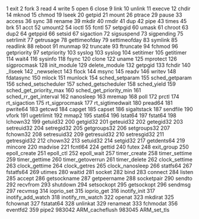 1  exit  2  fork
3  read  4  write
5  open  6  close
9  link  10  unlink
11  execve  12  chdir
14  mknod  15  chmod
19  lseek  20  getpid
21  mount  26  ptrace
29  pause  33  access
36  sync  38  rename
39  mkdir  40  rmdir
41  dup  42  pipe
43  times  45  brk
51  acct  52  umount2
54  ioctl  55  fcntl
57  setpgid  60  umask
61  chroot  63  dup2
64  getppid  66  setsid
67  sigaction  72  sigsuspend
73  sigpending  75  setrlimit
77  getrusage  78  gettimeofday
79  settimeofday  83  symlink
85  readlink  88  reboot
91  munmap  92  truncate
93  ftruncate  94  fchmod
96  getpriority  97  setpriority
103  syslog  103  syslog
104  setitimer  105  getitimer
114  wait4  116  sysinfo
118  fsync  120  clone
122  uname  125  mprotect
126  sigprocmask  128  init_module
129  delete_module  132  getpgid
133  fchdir  140  _llseek
142  _newselect  143  flock
144  msync  145  readv
146  writev  148  fdatasync
150  mlock  151  munlock
154  sched_setparam  155  sched_getparam
156  sched_setscheduler  157  sched_getscheduler
158  sched_yield  159  sched_get_priority_max
160  sched_get_priority_min  161  sched_rr_get_interval
162  nanosleep  163  mremap
168  poll  172  prctl
174  rt_sigaction  175  rt_sigprocmask
177  rt_sigtimedwait  180  pread64
181  pwrite64  183  getcwd
184  capget  185  capset
186  sigaltstack  187  sendfile
190  vfork  191  ugetrlimit
192  mmap2  195  stat64
196  lstat64  197  fstat64
198  lchown32  199  getuid32
200  getgid32  201  geteuid32
202  getegid32  203  setreuid32
204  setregid32  205  getgroups32
206  setgroups32  207  fchown32
208  setresuid32  209  getresuid32
210  setresgid32  211  getresgid32
212  chown32  213  setuid32
214  setgid32  217  getdents64
219  mincore  220  madvise
221  fcntl64  224  gettid
240  futex  248  exit_group
250  epoll_create  251  epoll_ctl
252  epoll_wait  257  timer_create
258  timer_settime  259  timer_gettime
260  timer_getoverrun  261  timer_delete
262  clock_settime  263  clock_gettime
264  clock_getres  265  clock_nanosleep
266  statfs64  267  fstatfs64
269  utimes  280  waitid
281  socket  282  bind
283  connect  284  listen
285  accept  286  getsockname
287  getpeername  288  socketpair
290  sendto  292  recvfrom
293  shutdown  294  setsockopt
295  getsockopt  296  sendmsg
297  recvmsg  314  ioprio_set
315  ioprio_get  316  inotify_init
317  inotify_add_watch  318  inotify_rm_watch
322  openat  323  mkdirat
325  fchownat  327  fstatat64
328  unlinkat  329  renameat
333  fchmodat  356  eventfd2
359  pipe2  983042  ARM_cacheflush
983045  ARM_set_tls    
